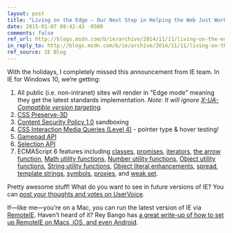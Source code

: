 ```yaml
---
layout: post
title: "Living on the Edge – Our Next Step in Helping the Web Just Work"
date: 2015-01-07 08:42:43 -0500
comments: false
ref_url: http://blogs.msdn.com/b/ie/archive/2014/11/11/living-on-the-edge-our-next-step-in-interoperability.aspx
in_reply_to: http://blogs.msdn.com/b/ie/archive/2014/11/11/living-on-the-edge-our-next-step-in-interoperability.aspx
ref_source: IE Blog
---
```


With the holidays, I completely missed this announcement from IE team. In IE for Windows 10, we’re getting:

1. All public (i.e. non-intranet) sites will render in "Edge mode" meaning they get the latest standards implementation. _Note: It will ignore [X-UA-Compatible version targeting](http://alistapart.com/article/beyonddoctype)._
2. [CSS Preserve-3D](https://status.modern.ie/csstransformspreserve3d)
3. [Content Security Policy 1.0](https://status.modern.ie/contentsecuritypolicy) sandboxing
4. [CSS Interaction Media Queries (Level 4)](https://status.modern.ie/mediaquerieslevel4interactionmediafeaturespointerandhover) - pointer type & hover testing!
5. [Gamepad API](https://status.modern.ie/gamepadapi)
6. [Selection API](https://status.modern.ie/selectionapi)
7. ECMAScript 6 features including [classes](https://status.modern.ie/classeses6), [promises](https://status.modern.ie/promiseses6), [iterators](https://status.modern.ie/jsiteratorsietheforoffeature), [the arrow function](https://status.modern.ie/arrowfunction), [Math utility functions](https://status.modern.ie/mathbuiltinses6), [Number utility functions](https://status.modern.ie/numberbuiltinses6), [Object utility functions](https://status.modern.ie/objectbuiltinses6), [String utility functions](https://status.modern.ie/stringbuiltinses6), [Object literal enhancements](https://status.modern.ie/es6objectliteralenhancements), [spread](https://status.modern.ie/spreades6), [template strings](https://status.modern.ie/templatestringses6), [symbols](https://status.modern.ie/symbols), [proxies](https://status.modern.ie/proxieses6), and [weak set](https://status.modern.ie/weaksetes6).

Pretty awesome stuff! What do you want to see in future versions of IE? You can [post your thoughts and votes on UserVoice](https://wpdev.uservoice.com/forums/257854-internet-explorer-platform).

If—like me—you’re on a Mac, you can run the latest version of IE via [RemoteIE](https://remote.modern.ie/). Haven’t heard of it? Rey Bango has [a great write-up of how to set up RemoteIE on Macs, iOS, and even Android](http://blog.reybango.com/2014/11/03/a-new-way-to-test-internet-explorer-on-os-x-ios-and-android/).